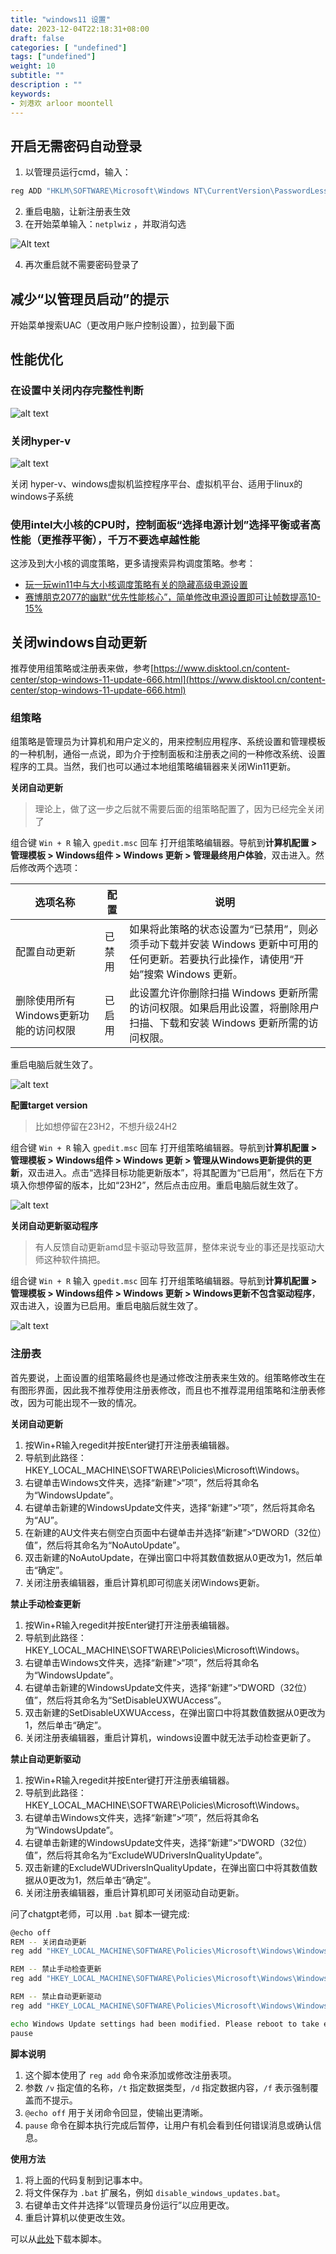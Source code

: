 ```yaml
---
title: "windows11 设置"
date: 2023-12-04T22:18:31+08:00
draft: false
categories: [ "undefined"]
tags: ["undefined"]
weight: 10
subtitle: ""
description : ""
keywords:
- 刘港欢 arloor moontell
---
```


## 开启无需密码自动登录

1. 以管理员运行cmd，输入：

```bash
reg ADD "HKLM\SOFTWARE\Microsoft\Windows NT\CurrentVersion\PasswordLess\Device" /v DevicePasswordLessBuildVersion /t REG_DWORD /d 0 /f
```

2. 重启电脑，让新注册表生效
3. 在开始菜单输入：`netplwiz` ，并取消勾选

![Alt text](/img/cancel-password-login-for-windows11.png)

4. 再次重启就不需要密码登录了


## 减少“以管理员启动”的提示

开始菜单搜索UAC（更改用户账户控制设置），拉到最下面

## 性能优化

### 在设置中关闭内存完整性判断

![alt text](/img/window11-mem-wanzhengxing-protection.png)

### 关闭hyper-v

![alt text](/img/window11-software-and-gongneng.png)

关闭 hyper-v、windows虚拟机监控程序平台、虚拟机平台、适用于linux的windows子系统

### 使用intel大小核的CPU时，控制面板“选择电源计划”选择平衡或者高性能（更推荐平衡），千万不要选卓越性能

这涉及到大小核的调度策略，更多请搜索异构调度策略。参考：

- [玩一玩win11中与大小核调度策略有关的隐藏高级电源设置](https://nga.178.com/read.php?tid=35222326)
- [赛博朋克2077的幽默“优先性能核心”，简单修改电源设置即可让帧数提高10-15%](https://nga.178.com/read.php?tid=39471892)

## 关闭windows自动更新

推荐使用组策略或注册表来做，参考[https://www.disktool.cn/content-center/stop-windows-11-update-666.html](https://www.disktool.cn/content-center/stop-windows-11-update-666.html)

### 组策略

组策略是管理员为计算机和用户定义的，用来控制应用程序、系统设置和管理模板的一种机制，通俗一点说，即为介于控制面板和注册表之间的一种修改系统、设置程序的工具。当然，我们也可以通过本地组策略编辑器来关闭Win11更新。

**关闭自动更新**

> 理论上，做了这一步之后就不需要后面的组策略配置了，因为已经完全关闭了

组合键 `Win + R` 输入 `gpedit.msc` 回车 打开组策略编辑器。导航到**计算机配置 > 管理模板 > Windows组件 > Windows 更新 > 管理最终用户体验**，双击进入。然后修改两个选项：

| 选项名称 | 配置 | 说明 |
| --- | --- | --- |
| 配置自动更新 | 已禁用 | 如果将此策略的状态设置为“已禁用”，则必须手动下载并安装 Windows 更新中可用的任何更新。若要执行此操作，请使用“开始”搜索 Windows 更新。 |
| 删除使用所有Windows更新功能的访问权限 | 已启用 | 此设置允许你删除扫描 Windows 更新所需的访问权限。如果启用此设置，将删除用户扫描、下载和安装 Windows 更新所需的访问权限。 |

重启电脑后就生效了。

![alt text](/img/windows11-gpedit-close-update.png)

**配置target version**

> 比如想停留在23H2，不想升级24H2

组合键 `Win + R` 输入 `gpedit.msc` 回车 打开组策略编辑器。导航到**计算机配置 > 管理模板 > Windows组件 > Windows 更新 > 管理从Windows更新提供的更新**，双击进入。点击“选择目标功能更新版本”，将其配置为“已启用”，然后在下方填入你想停留的版本，比如“23H2”，然后点击应用。重启电脑后就生效了。

![alt text](/img/windows11-gpedit-target-version.png)


**关闭自动更新驱动程序**

> 有人反馈自动更新amd显卡驱动导致蓝屏，整体来说专业的事还是找驱动大师这种软件搞把。

组合键 `Win + R` 输入 `gpedit.msc` 回车 打开组策略编辑器。导航到**计算机配置 > 管理模板 > Windows组件 > Windows 更新 > Windows更新不包含驱动程序**，双击进入，设置为已启用。重启电脑后就生效了。

![alt text](/img/windows11-gpedit-disable-driver-update.png)

### 注册表

首先要说，上面设置的组策略最终也是通过修改注册表来生效的。组策略修改生在有图形界面，因此我不推荐使用注册表修改，而且也不推荐混用组策略和注册表修改，因为可能出现不一致的情况。

**关闭自动更新**

1. 按Win+R输入regedit并按Enter键打开注册表编辑器。
2. 导航到此路径：HKEY_LOCAL_MACHINE\SOFTWARE\Policies\Microsoft\Windows。
3. 右键单击Windows文件夹，选择“新建”>“项”，然后将其命名为“WindowsUpdate”。
4. 右键单击新建的WindowsUpdate文件夹，选择“新建”>“项”，然后将其命名为“AU”。
5. 在新建的AU文件夹右侧空白页面中右键单击并选择“新建”>“DWORD（32位）值”，然后将其命名为“NoAutoUpdate”。
6. 双击新建的NoAutoUpdate，在弹出窗口中将其数值数据从0更改为1，然后单击“确定”。
7. 关闭注册表编辑器，重启计算机即可彻底关闭Windows更新。

**禁止手动检查更新**

1. 按Win+R输入regedit并按Enter键打开注册表编辑器。
2. 导航到此路径：HKEY_LOCAL_MACHINE\SOFTWARE\Policies\Microsoft\Windows。
3. 右键单击Windows文件夹，选择“新建”>“项”，然后将其命名为“WindowsUpdate”。
4. 右键单击新建的WindowsUpdate文件夹，选择“新建”>“DWORD（32位）值”，然后将其命名为“SetDisableUXWUAccess”。
6. 双击新建的SetDisableUXWUAccess，在弹出窗口中将其数值数据从0更改为1，然后单击“确定”。
7. 关闭注册表编辑器，重启计算机，windows设置中就无法手动检查更新了。

**禁止自动更新驱动**

1. 按Win+R输入regedit并按Enter键打开注册表编辑器。
2. 导航到此路径：HKEY_LOCAL_MACHINE\SOFTWARE\Policies\Microsoft\Windows。
3. 右键单击Windows文件夹，选择“新建”>“项”，然后将其命名为“WindowsUpdate”。
4. 右键单击新建的WindowsUpdate文件夹，选择“新建”>“DWORD（32位）值”，然后将其命名为“ExcludeWUDriversInQualityUpdate”。
6. 双击新建的ExcludeWUDriversInQualityUpdate，在弹出窗口中将其数值数据从0更改为1，然后单击“确定”。
7. 关闭注册表编辑器，重启计算机即可关闭驱动自动更新。


问了chatgpt老师，可以用 `.bat` 脚本一键完成:

```bash
@echo off
REM -- 关闭自动更新
reg add "HKEY_LOCAL_MACHINE\SOFTWARE\Policies\Microsoft\Windows\WindowsUpdate\AU" /v NoAutoUpdate /t REG_DWORD /d 1 /f

REM -- 禁止手动检查更新
reg add "HKEY_LOCAL_MACHINE\SOFTWARE\Policies\Microsoft\Windows\WindowsUpdate" /v SetDisableUXWUAccess /t REG_DWORD /d 1 /f

REM -- 禁止自动更新驱动
reg add "HKEY_LOCAL_MACHINE\SOFTWARE\Policies\Microsoft\Windows\WindowsUpdate" /v ExcludeWUDriversInQualityUpdate /t REG_DWORD /d 1 /f

echo Windows Update settings had been modified. Please reboot to take effect
pause
```

**脚本说明**

1. 这个脚本使用了 `reg add` 命令来添加或修改注册表项。
2. 参数 `/v` 指定值的名称，`/t` 指定数据类型，`/d` 指定数据内容，`/f` 表示强制覆盖而不提示。
3. `@echo off` 用于关闭命令回显，使输出更清晰。
4. `pause` 命令在脚本执行完成后暂停，让用户有机会看到任何错误消息或确认信息。

**使用方法**

1. 将上面的代码复制到记事本中。
2. 将文件保存为 `.bat` 扩展名，例如 `disable_windows_updates.bat`。
3. 右键单击文件并选择“以管理员身份运行”以应用更改。
4. 重启计算机以使更改生效。

可以从[此处](/bat/disable_windows_updates.bat)下载本脚本。
